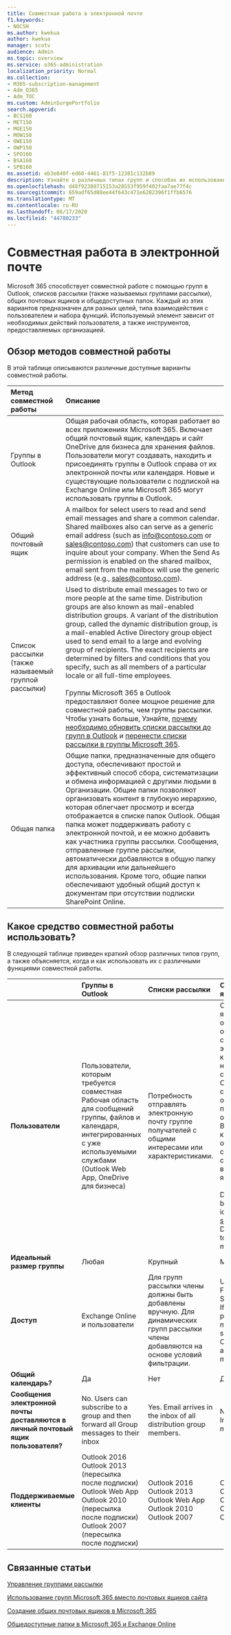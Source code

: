 ```yaml
---
title: Совместная работа в электронной почте
f1.keywords:
- NOCSH
ms.author: kwekua
author: kwekua
manager: scotv
audience: Admin
ms.topic: overview
ms.service: o365-administration
localization_priority: Normal
ms.collection:
- M365-subscription-management
- Adm_O365
- Adm_TOC
ms.custom: AdminSurgePortfolio
search.appverid:
- BCS160
- MET150
- MOE150
- MOW150
- OWE150
- OWP150
- SPO160
- BSA160
- SPB160
ms.assetid: eb3e840f-ed60-4461-81f5-12381c132b89
description: Узнайте о различных типах групп и способах их использования с различными функциями совместной работы Microsoft 365.
ms.openlocfilehash: d48f92380715153a28553f959f402faa7ae77f4c
ms.sourcegitcommit: 659adf65d88ee44f643c471e6202396f1ffb6576
ms.translationtype: MT
ms.contentlocale: ru-RU
ms.lasthandoff: 06/17/2020
ms.locfileid: "44780233"
---
```

# <a name="email-collaboration"></a>Совместная работа в электронной почте

Microsoft 365 способствует совместной работе с помощью групп в Outlook, списков рассылки (также называемых группами рассылки), общих почтовых ящиков и общедоступных папок. Каждый из этих вариантов предназначен для разных целей, типа взаимодействия с пользователем и набора функций. Используемый элемент зависит от необходимых действий пользователя, а также инструментов, предоставляемых организацией.
  
## <a name="summary-of-collaboration-options"></a>Обзор методов совместной работы
<a name="BKMK_SUMMARYOFCOLLABORATIONOPTIONS"> </a>

В этой таблице описываются различные доступные варианты совместной работы.
  


|**Метод совместной работы**|**Описание**|
|:-----|:-----|
|Группы в Outlook  <br/> |Общая рабочая область, которая работает во всех приложениях Microsoft 365. Включает общий почтовый ящик, календарь и сайт OneDrive для бизнеса для хранения файлов. Пользователи могут создавать, находить и присоединять группы в Outlook справа от их электронной почты или календаря. Новые и существующие пользователи с подпиской на Exchange Online или Microsoft 365 могут использовать группы в Outlook.  <br/> |
|Общий почтовый ящик  <br/> |A mailbox for select users to read and send email messages and share a common calendar. Shared mailboxes also can serve as a generic email address (such as info@contoso.com or sales@contoso.com) that customers can use to inquire about your company. When the Send As permission is enabled on the shared mailbox, email sent from the mailbox will use the generic address (e.g., sales@contoso.com).  <br/> |
|Список рассылки (также называемый группой рассылки)  <br/> |Used to distribute email messages to two or more people at the same time. Distribution groups are also known as mail-enabled distribution groups. A variant of the distribution group, called the dynamic distribution group, is a mail-enabled Active Directory group object used to send email to a large and evolving group of recipients. The exact recipients are determined by filters and conditions that you specify, such as all members of a particular locale or all full-time employees.   <br/><br/> Группы Microsoft 365 в Outlook предоставляют более мощное решение для совместной работы, чем группы рассылки. Чтобы узнать больше, Узнайте, [почему необходимо обновить списки рассылки до групп в Outlook](https://support.microsoft.com/office/7fb3d880-593b-4909-aafa-950dd50ce188) и [перенести списки рассылки в группы Microsoft 365](../manage/upgrade-distribution-lists.md).  <br/> |
|Общая папка  <br/> |Общие папки, предназначенные для общего доступа, обеспечивают простой и эффективный способ сбора, систематизации и обмена информацией с другими людьми в Организации. Общие папки позволяют организовать контент в глубокую иерархию, которая облегчает просмотр и всегда отображается в списке папок Outlook. Общая папка может поддерживать работу с электронной почтой, и ее можно добавить как участника группы рассылки. Сообщения, отправленные группе рассылки, автоматически добавляются в общую папку для архивации или дальнейшего использования. Кроме того, общие папки обеспечивают удобный общий доступ к документам при отсутствии подписки SharePoint Online.  <br/> |
   
## <a name="which-collaboration-tool-to-use"></a>Какое средство совместной работы использовать?
<a name="BKMK_SUMMARYOFCOLLABORATIONOPTIONS"> </a>

В следующей таблице приведен краткий обзор различных типов групп, а также объясняется, когда и как использовать их с различными функциями совместной работы.
  

||**Группы в Outlook**|**Списки рассылки**|**Общие почтовые ящики**|**Общедоступные папки**|
|:-----|:-----|:-----|:-----|:-----|
|**Пользователи** <br/> |Пользователи, которым требуется совместная Рабочая область для сообщений группы, файлов и календаря, интегрированных с уже используемыми службами (Outlook Web App, OneDrive для бизнеса)  <br/> |Потребность отправлять электронную почту группе получателей с общими интересами или характеристиками.  <br/> |Общие почтовые ящики — это отличный способ обработки вопросов, связанных с электронной почтой клиентов, так как несколько сотрудников Организации могут совместно отслеживать почтовый ящик и отвечать на запросы. Ваши вопросы клиентов получают ответы быстрее, а связанные с ними сообщения хранятся в одном почтовом ящике.  <br/><br/> Delegates working on behalf of a virtual identity, such as support@contoso.com. Delgates can respond to email as that shared mailbox identity.  <br/> |With the proper permissions, everyone in your organization can access and search public folders. They are ideal for email archiving or for sharing documents.  <br/> |
|**Идеальный размер группы** <br/> |Любая  <br/> |Крупный  <br/> |Малый  <br/> |Большая  <br/> |
|**Доступ** <br/> |Exchange Online и пользователи  <br/> |Для групп рассылки члены должны быть добавлены вручную. Для динамических групп рассылки члены добавляются на основе условий фильтрации.  <br/> |Users can be granted Full Access and/or Send As permissions. If granted Full Access permissions, users must also add the shared mailbox to their Outlook profile to access the shared mailbox.  <br/> |Доступно всем пользователям в организации  <br/> |
|**Общий календарь?** <br/> |Да  <br/> |Нет  <br/> |Да  <br/> |Да  <br/> |
|**Сообщения электронной почты доставляются в личный почтовый ящик пользователя?** <br/> |No. Users can subscribe to a group and then forward all Group messages to their inbox  <br/> |Yes. Email arrives in the inbox of all distribution group members.  <br/> |No. Email arrives in the Inbox of the shared mailbox.  <br/> |No. Email arrives in the public folder.  <br/> |
|**Поддерживаемые клиенты** <br/> | Outlook 2016  <br/>  Outlook 2013 (пересылка после подписки)  <br/>  Outlook Web App  <br/>  Outlook 2010 (пересылка после подписки)  <br/>  Outlook 2007 (пересылка после подписки)  <br/> | Outlook 2016  <br/>  Outlook 2013  <br/>  Outlook Web App  <br/>  Outlook 2010  <br/>  Outlook 2007  <br/> | Outlook 2016  <br/>  Outlook 2013  <br/>  Outlook Web App  <br/>  Outlook 2010  <br/>  Outlook 2007  <br/> | Outlook 2016  <br/>  Outlook 2013  <br/>  Outlook Web App  <br/>  Outlook 2010  <br/>  Outlook 2007  <br/> |

  
## <a name="related-articles"></a>Связанные статьи

[Управление группами рассылки](https://technet.microsoft.com/library/bb124513%28v=exchg.150%29.aspx)
    
[Использование групп Microsoft 365 вместо почтовых ящиков сайта](https://support.microsoft.com/office/737d6b1f-67cc-41fe-8db8-f2d09dd1673b)
    
[Создание общих почтовых ящиков в Microsoft 365](create-a-shared-mailbox.md)
    
[Общедоступные папки в Microsoft 365 и Exchange Online](https://technet.microsoft.com/library/jj200758%28v=exchg.150%29.aspx)
    

